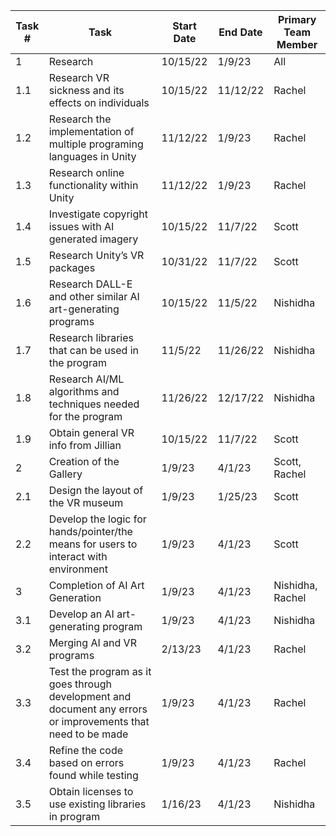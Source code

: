 | Task # | Task                   | Start Date | End Date | Primary Team Member | 
| ------ | ---------------------- | ---------- | -------- | ------------------- |
| 1      | Research | 10/15/22 | 1/9/23 | All |
| 1.1    | Research VR sickness and its effects on individuals | 10/15/22 | 11/12/22 | Rachel |
| 1.2    | Research the implementation of multiple programing languages in Unity | 11/12/22 | 1/9/23 | Rachel |
| 1.3    | Research online functionality within Unity | 11/12/22 | 1/9/23 | Rachel |
| 1.4    | Investigate copyright issues with AI generated imagery | 10/15/22 | 11/7/22 | Scott |
| 1.5    | Research Unity’s VR packages | 10/31/22 | 11/7/22 | Scott |
| 1.6    | Research DALL-E and other similar AI art-generating programs | 10/15/22 | 11/5/22 | Nishidha |
| 1.7    | Research libraries that can be used in the program | 11/5/22 | 11/26/22 | Nishidha |
| 1.8    | Research AI/ML algorithms and techniques needed for the program | 11/26/22 | 12/17/22 | Nishidha |
| 1.9    | Obtain general VR info from Jillian | 10/15/22 | 11/7/22| Scott |
| 2      | Creation of the Gallery | 1/9/23 | 4/1/23 | Scott, Rachel |
| 2.1    | Design the layout of the VR museum | 1/9/23 | 1/25/23 | Scott |
| 2.2    | Develop the logic for hands/pointer/the means for users to interact with environment | 1/9/23 | 4/1/23 | Scott |
| 3      | Completion of AI Art Generation | 1/9/23 | 4/1/23 | Nishidha, Rachel |
| 3.1    | Develop an AI art-generating program | 1/9/23 | 4/1/23 | Nishidha |
| 3.2    | Merging AI and VR programs | 2/13/23 | 4/1/23 | Rachel |
| 3.3    | Test the program as it goes through development and document any errors or improvements that need to be made | 1/9/23 | 4/1/23 | Rachel |
| 3.4    | Refine the code based on errors found while testing | 1/9/23 | 4/1/23 | Rachel |
| 3.5    | Obtain licenses to use existing libraries in program | 1/16/23 | 4/1/23 | Nishidha |
